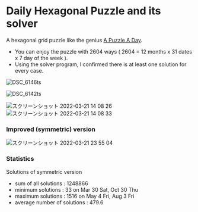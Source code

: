 # Daily Hexagonal Puzzle and its solver

A hexagonal grid puzzle like the genius [A Puzzle A Day](https://www.dragonfjord.com/product/a-puzzle-a-day/). 

* You can enjoy the puzzle with 2604 ways ( 2604 = 12 months x 31 dates x 7 day of the week ).
* Using the solver program, I confirmed there is at least one solution for every case.

![DSC_6146ts](https://user-images.githubusercontent.com/86639425/159242989-849f0b41-a3ff-4cd5-979b-6723a3d080fa.JPG)

![DSC_6142ts](https://user-images.githubusercontent.com/86639425/159243460-3e964309-2072-4bcd-8474-3ecc1ff71a00.JPG)

![スクリーンショット 2022-03-21 14 08 26](https://user-images.githubusercontent.com/86639425/159215561-a72bb29d-1410-4a4a-b01c-7a801e689be2.jpg)
![スクリーンショット 2022-03-21 14 08 33](https://user-images.githubusercontent.com/86639425/159215564-085156e8-c643-437a-8e9f-1421cf221ff5.jpg)

### Improved (symmetric) version
![スクリーンショット 2022-03-21 23 55 04](https://user-images.githubusercontent.com/86639425/159288113-da480d2c-e379-441a-a78a-f9a67233b0ba.jpg)

### Statistics

Solutions of symmetric version
* sum of all solutions : 1248866
* minimum solutions : 33 on Mar 30 Sat, Oct 30 Thu
* maximum solutions : 1516 on May 4 Fri, Aug 3 Fri
* average number of solutions : 479.6
